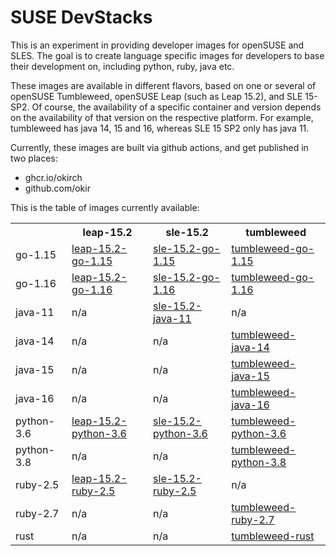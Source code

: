 # SUSE DevStacks

This is an experiment in providing developer images for openSUSE and SLES.
The goal is to create language specific images for developers to base their
development on, including python, ruby, java etc.

These images are available in different flavors, based on one or
several of openSUSE Tumbleweed, openSUSE Leap (such as Leap 15.2),
and SLE 15-SP2. Of course, the availability of a specific container and 
version depends on the availability of that version on the respective
platform. For example, tumbleweed has java 14, 15 and 16, whereas
SLE 15 SP2 only has java 11.

Currently, these images are built via github actions, and get published
in two places:

  - ghcr.io/okirch
  - github.com/okir

This is the table of images currently available:


<table>
 <tr>
  <th></th>
  <th>leap-15.2</th>
  <th>sle-15.2</th>
  <th>tumbleweed</th>
 </tr>
<tr>
 <td>go-1.15</td>
 <!-- leap-15.2 -->
    	     <td><a href="https://hub.docker.com/repository/docker/okir/leap-15.2-go-1.15">leap-15.2-go-1.15</a></td>
 <!-- sle-15.2 -->
    	 	        <td><a href="https://hub.docker.com/repository/docker/okir/sle-15.2-go-1.15">sle-15.2-go-1.15</a></td>
 <!-- tumbleweed -->
     <td><a href="https://hub.docker.com/repository/docker/okir/tumbleweed-go-1.15">tumbleweed-go-1.15</a></td>
</tr>
<tr>
 <td>go-1.16</td>
 <!-- leap-15.2 -->
    	     <td><a href="https://hub.docker.com/repository/docker/okir/leap-15.2-go-1.16">leap-15.2-go-1.16</a></td>
 <!-- sle-15.2 -->
    	 	        <td><a href="https://hub.docker.com/repository/docker/okir/sle-15.2-go-1.16">sle-15.2-go-1.16</a></td>
 <!-- tumbleweed -->
     <td><a href="https://hub.docker.com/repository/docker/okir/tumbleweed-go-1.16">tumbleweed-go-1.16</a></td>
</tr>
<tr>
 <td>java-11</td>
 <!-- leap-15.2 -->
     <td>n/a</td>
 <!-- sle-15.2 -->
     <td><a href="https://hub.docker.com/repository/docker/okir/sle-15.2-java-11">sle-15.2-java-11</a></td>
 <!-- tumbleweed -->
     <td>n/a</td>
</tr>
<tr>
 <td>java-14</td>
 <!-- leap-15.2 -->
     <td>n/a</td>
 <!-- sle-15.2 -->
     <td>n/a</td>
 <!-- tumbleweed -->
     <td><a href="https://hub.docker.com/repository/docker/okir/tumbleweed-java-14">tumbleweed-java-14</a></td>
</tr>
<tr>
 <td>java-15</td>
 <!-- leap-15.2 -->
     <td>n/a</td>
 <!-- sle-15.2 -->
     <td>n/a</td>
 <!-- tumbleweed -->
     <td><a href="https://hub.docker.com/repository/docker/okir/tumbleweed-java-15">tumbleweed-java-15</a></td>
</tr>
<tr>
 <td>java-16</td>
 <!-- leap-15.2 -->
     <td>n/a</td>
 <!-- sle-15.2 -->
     <td>n/a</td>
 <!-- tumbleweed -->
     <td><a href="https://hub.docker.com/repository/docker/okir/tumbleweed-java-16">tumbleweed-java-16</a></td>
</tr>
<tr>
 <td>python-3.6</td>
 <!-- leap-15.2 -->
    	     <td><a href="https://hub.docker.com/repository/docker/okir/leap-15.2-python-3.6">leap-15.2-python-3.6</a></td>
 <!-- sle-15.2 -->
    	 	        <td><a href="https://hub.docker.com/repository/docker/okir/sle-15.2-python-3.6">sle-15.2-python-3.6</a></td>
 <!-- tumbleweed -->
     <td><a href="https://hub.docker.com/repository/docker/okir/tumbleweed-python-3.6">tumbleweed-python-3.6</a></td>
</tr>
<tr>
 <td>python-3.8</td>
 <!-- leap-15.2 -->
     <td>n/a</td>
 <!-- sle-15.2 -->
     <td>n/a</td>
 <!-- tumbleweed -->
     <td><a href="https://hub.docker.com/repository/docker/okir/tumbleweed-python-3.8">tumbleweed-python-3.8</a></td>
</tr>
<tr>
 <td>ruby-2.5</td>
 <!-- leap-15.2 -->
     <td><a href="https://hub.docker.com/repository/docker/okir/leap-15.2-ruby-2.5">leap-15.2-ruby-2.5</a></td>
 <!-- sle-15.2 -->
    	     <td><a href="https://hub.docker.com/repository/docker/okir/sle-15.2-ruby-2.5">sle-15.2-ruby-2.5</a></td>
 <!-- tumbleweed -->
    	     <td>n/a</td>
</tr>
<tr>
 <td>ruby-2.7</td>
 <!-- leap-15.2 -->
     <td>n/a</td>
 <!-- sle-15.2 -->
     <td>n/a</td>
 <!-- tumbleweed -->
     <td><a href="https://hub.docker.com/repository/docker/okir/tumbleweed-ruby-2.7">tumbleweed-ruby-2.7</a></td>
</tr>
<tr>
 <td>rust</td>
 <!-- leap-15.2 -->
     <td>n/a</td>
 <!-- sle-15.2 -->
     <td>n/a</td>
 <!-- tumbleweed -->
     <td><a href="https://hub.docker.com/repository/docker/okir/tumbleweed-rust">tumbleweed-rust</a></td>
</tr>
</table>

